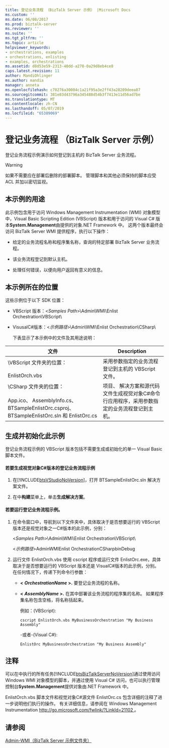 ```yaml
---
title: 登记业务流程 （BizTalk Server 示例） |Microsoft Docs
ms.custom: ''
ms.date: 06/08/2017
ms.prod: biztalk-server
ms.reviewer: ''
ms.suite: ''
ms.tgt_pltfrm: ''
ms.topic: article
helpviewer_keywords:
- orchestrations, examples
- orchestrations, enlisting
- examples, orchestrations
ms.assetid: d8d53e59-2313-40dd-a278-0a29d8eb4ce8
caps.latest.revision: 11
author: MandiOhlinger
ms.author: mandia
manager: anneta
ms.openlocfilehash: c70276a30004c1a21f95a3e2ff43a28209deea87
ms.sourcegitcommit: 381e83d43796a345488d54b3f7413e11d56ad7be
ms.translationtype: MT
ms.contentlocale: zh-CN
ms.lasthandoff: 05/07/2019
ms.locfileid: "65389069"
---
```

# <a name="enlist-orchestration-biztalk-server-sample"></a>登记业务流程 （BizTalk Server 示例）
登记业务流程示例演示如何登记到主机的 BizTalk Server 业务流程。  
  
> [!WARNING]
>  如果不需要应在部署后删除的部署脚本。 管理脚本和其他必须保持的脚本应受 ACL 并加以密切监视。  
  
## <a name="what-this-sample-does"></a>本示例的用途  
 此示例包含用于访问 Windows Management Instrumentation (WMI) 对象模型中，Visual Basic Scripting Edition (VBScript) 版本和用于访问的 Visual C# 版本**System.Management**由提供的对象.NET Framework 中。 这两个版本最终会访问 BizTalk Server WMI 提供程序，执行以下操作：  
  
-   给定的业务流程名称和程序集名称，查询的特定部署 BizTalk Server 业务流程。  
  
-   该业务流程登记到默认主机。  
  
-   处理任何错误，以便向用户返回有意义的信息。  
  
## <a name="where-to-find-this-sample"></a>本示例所在的位置  
 这些示例位于以下 SDK 位置：  
  
- VBScript 版本：\<*Samples Path*\>\Admin\WMI\Enlist Orchestration\VBScript\  
  
- VisusalC#版本：\<*示例路径*\>\Admin\WMI\Enlist Orchestration\CSharp\  
  
  下表显示了本示例中的文件及其用途说明：  
  
|文件|Description|  
|---------------|-----------------|  
|\VBScript 文件夹的位置：<br /><br /> EnlistOrch.vbs|采用参数指定的业务流程登记到主机的 VBScript 文件。|  
|\CSharp 文件夹的位置：<br /><br /> App.ico、 AssemblyInfo.cs、 BTSampleEnlistOrc.csproj、 BTSampleEnlistOrc.sln 和 EnlistOrc.cs|项目、 解决方案和源代码文件生成视觉对象C#命令行应用程序，采用参数指定的业务流程登记到主机。|  
  
## <a name="building-and-initializing-this-sample"></a>生成并初始化此示例  
 登记业务流程示例的 VBScript 版本包括不需要生成或初始化的单一 Visual Basic 脚本文件。  
  
#### <a name="to-build-the-visual-c-version-of-the-enlist-orchestration-sample"></a>若要生成视觉对象C#版本的登记业务流程示例  
  
1. 在[!INCLUDE[btsVStudioNoVersion](../includes/btsvstudionoversion-md.md)]，打开 BTSampleEnlistOrc.sln 解决方案文件。  
  
2. 在中**构建**菜单上，单击**生成解决方案**。  
  
#### <a name="to-run-the-enlist-orchestration-sample"></a>若要运行登记业务流程示例。  
  
1.  在命令窗口中，导航到以下文件夹中，具体取决于是否想要运行的 VBScript 版本还是视觉对象之一C#版本的此示例，分别：  
  
     \<*Samples Path*\>\Admin\WMI\Enlist Orchestration\VBScript\  
  
     \<*示例路径*\>AdminWMIEnlist OrchestrationCSharpbinDebug  
  
2.  运行文件 EnlistOrch.vbs 使用 cscript 程序或运行文件 EnlistOrc.exe，具体取决于是否想要运行的 VBScript 版本还是 VisualC#版本的此示例，分别。 在任何情况下，传递下列命令行参数：  
  
    -   **\<** ***OrchestrationName* \>.** 要登记业务流程的名称。  
  
    -   **\<** ***AssemblyName* \>.** 在其中部署该业务流程的程序集的名称。 如果程序集名称包含空格，将名称括起来。  
  
         例如：(VBScript):  
  
        ```  
        cscript EnlistOrch.vbs MyBusinessOrchestration "My Business Assembly"  
        ```  
  
         -或者-(Visual C#):  
  
        ```  
        EnlistOrc MyBusinessOrchestration "My Business Assembly"  
        ```  
  
## <a name="comments"></a>注释  
 可以在中执行的所有任务[!INCLUDE[btsBizTalkServerNoVersion](../includes/btsbiztalkservernoversion-md.md)]通过使用访问 Windows WMI 对象模型的脚本，并通过使用 Visual C# 访问，也可以执行管理控制台**System.Management**提供对象由.NET Framework 中。  
  
 EnlistOrch.vbs 脚本文件和视觉对象C#源文件 EnlistOrc.cs 包含详细的注释了进一步说明他们执行的操作。 有关详细信息，请参阅在 Windows Management Instrumentation [ http://go.microsoft.com/fwlink/?LinkId=21102 ](http://go.microsoft.com/fwlink/?LinkId=21102)。  
  
## <a name="see-also"></a>请参阅  
 [Admin-WMI（BizTalk Server 示例文件夹）](../core/admin-wmi-biztalk-server-samples-folder.md)